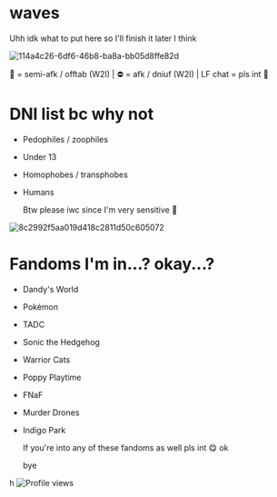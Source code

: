 # waves

Uhh idk what to put here so I'll finish it later I think

![114a4c26-6df6-46b8-ba8a-bb05d8ffe82d](https://github.com/user-attachments/assets/66867eda-fc8f-4674-b995-f897a2430922)

🌙 = semi-afk / offtab (W2I)
| ⛔ = afk / dniuf (W2I)
| LF chat = pls int 🥹


# DNI list bc why not
- Pedophiles / zoophiles
- Under 13
- Homophobes / transphobes
- Humans

  Btw please iwc since I'm very sensitive 🥹

  
![8c2992f5aa019d418c2811d50c605072](https://github.com/user-attachments/assets/bb73fc00-f99e-4b5c-8a4a-7eb96c9e4f60)

# Fandoms I'm in...? okay...?
- Dandy's World
- Pokémon
- TADC
- Sonic the Hedgehog
- Warrior Cats
- Poppy Playtime
- FNaF
- Murder Drones
- Indigo Park

  If you're into any of these fandoms as well pls int 😋 ok

  bye
  

h
![Profile views](https://komarev.com/ghpvc/?username=CynDotEXE)

